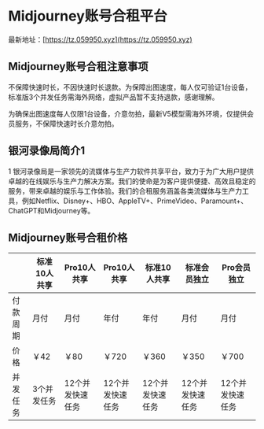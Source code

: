 # Midjourney账号合租平台

最新地址：[https://tz.059950.xyz](https://tz.059950.xyz)

## Midjourney账号合租注意事项

不保障快速时长，不因快速时长退款。为保障出图速度，每人仅可验证1台设备，标准版3个并发任务需海外网络，虚拟产品暂不支持退款，感谢理解。

为确保出图速度每人仅限1台设备，介意勿拍，最新V5模型需海外环境，仅提供会员服务，不保障快速时长介意勿拍。

## 银河录像局简介1
1
银河录像局是一家领先的流媒体与生产力软件共享平台，致力于为广大用户提供卓越的在线娱乐与生产力解决方案。我们的使命是为客户提供便捷、高效且稳定的服务，带来卓越的娱乐与工作体验。我们的合租服务涵盖各类流媒体与生产力工具，例如Netflix、Disney+、HBO、AppleTV+、PrimeVideo、Paramount+、ChatGPT和Midjourney等。

## Midjourney账号合租价格

||标准10人共享|Pro10人共享|Pro10人共享|标准10人共享|标准会员独立|Pro会员独立|
|----|----|----|----|----|----|----|
|付款周期|月付|月付|年付|年付|月付|月付|
|价格|￥42|￥80|￥720|￥360|￥350|￥700|
|并发任务|3个并发任务|12个并发快速任务|12个并发快速任务|12个并发快速任务|12个并发快速任务|12个并发快速任务|

